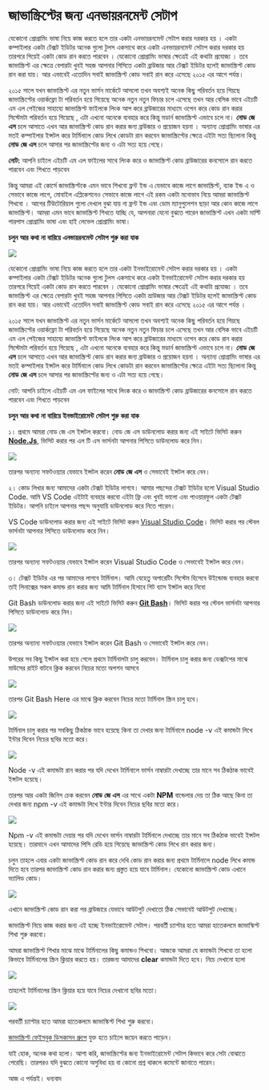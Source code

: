 # জাভাস্ক্রিপ্টের জন্য এনভায়রনমেন্ট সেটাপ

যেকোনো প্রোগ্রামিং ভাষা নিয়ে কাজ করতে হলে তার একটা এনভায়রনমেন্ট সেটাপ করার দরকার হয় । একটা কম্পাইলার একটা টেক্সট ইডিটর অনেক গুলো টুলস একসাথে করে একটা এনভায়রনমেন্ট সেটাপ করার দরকার হয় তারপরে গিয়েই একটা কোড রান করতে পারবেন । যেকোনো প্রোগ্রামিং ভাষার ক্ষেত্রেই এই কথাটা প্রযোজ্য । তবে জাভাস্ক্রিপ্ট এর ক্ষেত্রে বেপারটা খুবই সহজ আপনার পিসিতে একটা ব্রাউজার আর টেক্সট ইডিটর হলেই জাভাস্ক্রিপ্ট কোড রান করা যায়। আর এভাবেই এতোদিন সবাই জাভাস্ক্রিপ্ট কোড সবাই রান করে এসেছে ২০১৫ এর আগে পর্যন্ত।

২০১৫ সালে যখন জাভাস্ক্রিপ্ট এর নতুন ভার্সন মার্কেটে আসলো তখন অবশ্যই অনেক কিছু পরিবর্তন হয়ে গিয়ছে জাভাস্ক্রিপ্টের ওয়ার্কফ্লো টা পরিবর্তন হয়ে গিয়েছে অনেক নতুন নতুন ফিচার চলে এসেছে তখন আর বেসিক ভাবে এইচটি এম এল পেইজের সাহায্যে জাভাস্ক্রিপ্ট ফাইলকে লিংক আপ করে ব্রাউজারের মাধ্যমে ওপেন করে কোড রান করার সিস্টেমটা পরিবর্তন হয়ে গিয়েছে , এটা এখনো অনেকে ব্যবহার করে কিন্তু মডার্ন জাভাস্ক্রিপ্ট এভাবে চলে না। **নোড** **জে** **এস** চলে আসাতে এখন আর জাভাস্ক্রিপ্ট কোড রান করার জন্য ব্রাউজার ও প্রয়োজন হয়না । অন্যান্য প্রোগ্রামিং ভাষার এর মতই কম্পাইলার ইন্সটল করে টার্মিনালে কোড লিখে কোডটা রান করবেন জাভাস্ক্রিপ্টের ক্ষেত্রে এইটা সত্য ছিলোনা কিন্তু **নোড** **জে** **এস** চলে আসার পর জাভাস্ক্রিপ্টের জন্য ও এটা সত্য হয়ে গেছে।

**নোট:** আপনি চাইলে এইচটি এম এল ফাইলের সাথে লিংক করে ও জাভাস্ক্রিপ্ট কোড ব্রাউজারের কনসোলে রান করতে পারবেন এবং শিখতে পাড়বেন

কিন্তু আমরা এই কোর্সে জাভাস্ক্রিপ্টকে এমন ভাবে শিখবো ফ্রন্ট ইন্ড এ যেভাবে কাজে লাগে জাভাস্ক্রিপ্ট, ব্যাক ইন্ড এ ও সেভাবে কাজে লাগে, মোবাইল এপ্লিকেশনেও সেভাবে কাজে লাগে এই রকম একটা মনোভাব নিয়ে আমরা জাভাস্ক্রিপ্ট শিখবো । আগের টিউটোরিয়াল গুলো দেখলে বুঝা যায় না ফ্রন্ট ইন্ড এবং ডোম ম্যানুপুলেশন ছাড়া আর কোন কাজে লাগে জাভাস্ক্রিপ্ট। আমরা এমন ভাবে জাভাস্ক্রিপ্ট শিখতে যাচ্ছি যে, আপনারা যেনো বুঝতে পারেন জাভাস্ক্রিপ্ট এখন একটা মাল্টি পারপাস প্রোগ্রামিং ভাষা এবং হাই লেভেল প্রোগ্রামিং ভাষা।

**চলুন** **আর** **কথা** **না** **বারিয়ে** **এনভায়রনমেন্ট** **সেটাপ** **শুরু** **করা** **যাক**



  
  


![](file:///C:/Users/ASIFAD~1/AppData/Local/Temp/msohtmlclip1/01/clip_image002.jpg)

যেকোনো প্রোগ্রামিং ভাষা নিয়ে কাজ করতে হলে তার একটা ইনভাইরোমেন্ট সেটাপ করার দরকার হয় । একটা কম্পাইলার একটা টেক্সট ইডিটর অনেক গুলো টুলস একসাথে করে একটা ইনভাইরোমেন্ট সেটাপ করার দরকার হয় তারপরে গিয়েই একটা কোড রান করতে পারবেন । যেকোনো প্রোগ্রামিং ভাষার ক্ষেত্রেই এই কথাটা প্রযোজ্য । তবে জাভাস্ক্রিপ্ট এর ক্ষেত্রে বেপারটা খুবই সহজ আপনার পিসিতে একটা ভ্রাউজার আর টেক্সট ইডিটর হলেই জাভাস্ক্রিপ্ট কোড রান করা যায়। আর এভাবেই এতোদিন সবাই জাভাস্ক্রিপ্ট কোড সবাই রান করে এসেছে ২০১৫ এর আগে পর্যন্ত ।

২০১৫ সালে যখন জাভাস্ক্রিপ্ট এর নতুন ভার্সন মার্কেটে আসলো তখন অবশ্যই অনেক কিছু পরিবর্তন হয়ে গিয়ছে জাভাস্ক্রিপ্টের ওয়ার্কফ্লো টা পরিবর্তন হয়ে গিয়েছে অনেক নতুন নতুন ফিচার চলে এসেছে তখন আর বেসিক ভাবে এইচটি এম এল পেইজের সাহায্যে জাভাস্ক্রিপ্ট ফাইলকে লিংক আপ করে ব্রাউজারের মাধ্যমে ওপেন করে কোড রান করার সিস্টেমটা পরিবর্তন হয়ে গিয়েছে , এটা এখনো অনেকে ব্যবহার করে কিন্তু মডার্ন জাভাস্ক্রিপ্ট এভাবে চলে না। **নোড** **জে** **এস** চলে আসাতে এখন আর জাভাস্ক্রিপ্ট কোড রান করার জন্য ব্রাউজার ও প্রয়োজন হয়না । অন্যান্য প্রোগ্রামিং ভাষার এর মতই কম্পাইলার ইন্সটল করে টার্মিনালে কোড লিখে কোডটা রান করবেন জাভাস্ক্রিপ্টের ক্ষেত্রে এইটা সত্য ছিলোনা কিন্তু **নোড** **জে** **এস** চলে আসার পর জাভাস্ক্রিপ্টের জন্য ও এটা সত্য হয়ে গেছে।

নোট: আপনি চাইলে এইচটি এম এল ফাইলের সাথে লিংক করে ও জাভাস্ক্রিপ্ট কোড ব্রাউজারের কনসোলে রান করতে পারবেন এবং শিখতে পাড়বেন



**চলুন** **আর** **কথা** **না** **বারিয়ে** **ইনভাইরোমেন্ট** **সেটাপ** **শুরু** **করা** **যাক**

১। প্রথমে আমরা নোড জে এস ইন্সটল করবো। নোড জে এস ডাউনলোড করার জন্য এই সাইটে ভিসিট করুন [**Node.Js**](https://nodejs.org/en/), ভিসিট করার পর এল টি এস ভার্সনটা আপনার পিসিতে ডাউনলোড করে নিন।

![](file:///C:/Users/ASIFAD~1/AppData/Local/Temp/msohtmlclip1/01/clip_image004.jpg)

তারপর অন্যান্য সফটওয়্যার যেভাবে ইন্সটল করেন **নোড** **জে** **এস** ও সেভাবেই ইন্সটল করে নেন।

২। কোড লিখার জন্য আমাদের একটা টেক্সট ইডিটর লাগবে। আমার পছন্দের টেক্সট ইডিটর হলো Visual Studio Code. আমি VS Code এইটাই ব্যবহার করবো এইটা ফ্রি এবং খুবই ভালো এবং পাওয়ারফুল একটা টেক্সট ইডিটর। আপনি চাইলে আপনার পছন্দ অনুযায়ি ডাউনলোড করে নিতে পারেন।

VS Code ডাউনলোড করার জন্য এই সাইটে ভিসিট করুন [Visual Studio Code](https://code.visualstudio.com/)। ভিসিট করার পর স্টেবল ভার্সনটা আপনার পিসিতে ডাউনলোড করে নিন।

![](file:///C:/Users/ASIFAD~1/AppData/Local/Temp/msohtmlclip1/01/clip_image006.jpg)

তারপর অন্যান্য সফটওয়্যার যেভাবে ইন্সটল করেন Visual Studio Code ও সেভাবেই ইন্সটল করে নেন।

৩। টেক্সট ইডিটর এর পর আমাদের লাগবে টার্মিনাল। আমি যেহেতু অপারেটিং সিস্টেম হিসেবে উইন্ডোজ ব্যবহার করবো তাই লিনাক্সের সকল কমান্ড রান করার জন্য আমি টার্মিনাল হিসাবে গিট ব্যাস ইন্সটল করে নিবো

Git Bash ডাউনলোড করার জন্য এই সাইটে ভিসিট করুন [**Git Bash**](https://git-scm.com/)। ভিসিট করার পর স্টেবল ভার্সনটা আপনার পিসিতে ডাউনলোড করে নিন।

![](file:///C:/Users/ASIFAD~1/AppData/Local/Temp/msohtmlclip1/01/clip_image008.jpg)

তারপর অন্যান্য সফটওয়্যার যেভাবে ইন্সটল করেন Git Bash ও সেভাবেই ইন্সটল করে নেন।

উপরের সব কিছু ইন্সটল করা হয়ে গেলে প্রথমে টার্মিনালটা চালু করবেন। টার্মিনাল চালু করার জন্য ডেক্সটপের মাঝে মাউসের রাইট বাটনে ক্লিক করবেন নিচের মতো অপশন আসবে

![](file:///C:/Users/ASIFAD~1/AppData/Local/Temp/msohtmlclip1/01/clip_image010.jpg)

তারপর Git Bash Here এর মাঝে ক্লিক করবেন নিচের মতো টার্মিনাল স্ক্রিন চালু হবে।

![](file:///C:/Users/ASIFAD~1/AppData/Local/Temp/msohtmlclip1/01/clip_image012.jpg)

টার্মিনাল চালু করার পর সবকিছু ঠিকঠাক ভাবে হয়েছে কিনা তা দেখার জন্য টার্মিনালে node -v এই কমান্ডটা লিখে ইন্টার দিবেন নিচের ছবির মতো করে।

![](file:///C:/Users/ASIFAD~1/AppData/Local/Temp/msohtmlclip1/01/clip_image014.jpg)

Node -v এই কমান্ডটা রান করার পর যদি দেখেন টার্মিনালে ভার্সন নাম্বারটা দেখাচ্ছে তার মানে সব ঠিকঠাক ভাবেই ইন্সটল হয়েছে।

তারপর আর একটা জিনিস চেক করবেন **নোড** **জে** **এস** এর সাথে একটা **NPM** বান্ডেলার দেয় তা ঠিক আছে কিনা তা দেখার জন্য npm -v এই কমান্ডটা লিখে ইন্টার দিবেন নিচের ছবির মতো করে।

![](file:///C:/Users/ASIFAD~1/AppData/Local/Temp/msohtmlclip1/01/clip_image016.jpg)

Npm -v এই কমান্ডটা দেয়ার পর যদি দেখেন ভার্সন নাম্বারটা টার্মিনালে দেখাচ্ছে তার মানে সব ঠিকঠাক ভাবেই ইন্সটল হয়েছে। তারমানে এখন আমাদের পিসি রেডি হয়ে গিয়েছে জাভাস্ক্রিপ্ট কোড লিখে রান করার জন্য।

চলুন তাহলে এবার একটা জাভাস্ক্রিপ্ট কোড রান করে দেখি কোড রান করার জন্য প্রথমে টার্মিনালে node লিখে কমান্ড দিতে হবে তারপর জাভাস্ক্রিপ্ট কোড রান করার জন্য প্রস্তুত হয়ে যাবে টার্মিনাল। যেকোনো জাভাস্ক্রিপ্ট কোড এখানে ভ্যালিড কোড।

![](file:///C:/Users/ASIFAD~1/AppData/Local/Temp/msohtmlclip1/01/clip_image018.jpg)

এখানে জাভাস্ক্রিপ্ট কোড রান করা পর ব্রাউজারে যেভাবে আউটপুট দেখাতো ঠিক সেভাবেই আউটপুট দেখাচ্ছে।

জাভাস্ক্রিপ্ট নিয়ে কাজ করার জন্য এই হচ্ছে ইনভাইরোমেন্ট সেটাপ। পরবর্তী চ্যাপ্টার হতে আমরা হাতেকলমে জাভাস্কিপ্ট শিখা শুরু করবো।

আমরা জাভাস্ক্রিপ্ট শিখার মাঝে মাঝে টার্মিনালের কিছু কমান্ডও শিখবো। আজকে আমরা যে কমান্ডটা শিখবো তা হলো কিভাবে টার্মিনালের স্ক্রিন ক্লিয়ার করতে হয়। তারজন্য আমাদের **clear** কমান্ডটা দিতে হবে। নিচে দেখানো হলো

![](file:///C:/Users/ASIFAD~1/AppData/Local/Temp/msohtmlclip1/01/clip_image020.jpg)

তাহলেই টার্মিনালের স্ক্রিন ক্লিয়ার হয়ে যাবে নিচের দেখানো ছবির মতো।

![](file:///C:/Users/ASIFAD~1/AppData/Local/Temp/msohtmlclip1/01/clip_image022.jpg)

পরবর্তী চ্যাপ্টার হতে আমরা হাতেকলমে জাভাস্কিপ্ট শিখা শুরু করবো।

[জাভাস্ক্রিপ্ট ফেইসবুক ডিসকাসন গ্রুপে](https://web.facebook.com/groups/javascript.journey/) যুক্ত হতে চাইলে জয়েন করতে পাড়েন।

যাই হোক, অনেক কথা হলো। আশা করি, জাভাস্ক্রিপ্টের জন্য ইনভাইরোমেন্ট সেটাপ কিভাবে করে সেটা বোঝাতে পেরেছি। তারপরও যদি বুঝতে কোনো অসুবিধা হয় বা কোনো প্রশ্ন থাকলে কমেন্টে জানাতে পারেন।

আজ এ পর্যন্তই। ধন্যবাদ







